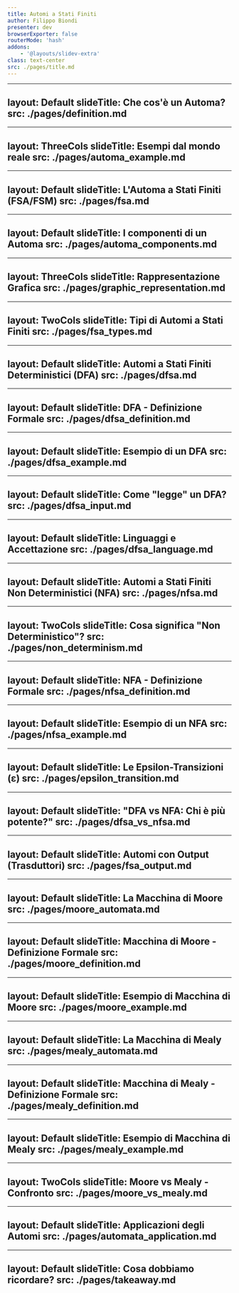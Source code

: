 ```yaml
---
title: Automi a Stati Finiti
author: Filippo Biondi
presenter: dev
browserExporter: false
routerMode: 'hash'
addons:
    - '@layouts/slidev-extra'
class: text-center
src: ./pages/title.md
---
```


---
layout: Default
slideTitle: Che cos'è un Automa?
src: ./pages/definition.md
---

---
layout: ThreeCols
slideTitle: Esempi dal mondo reale
src: ./pages/automa_example.md
---

---
layout: Default
slideTitle: L'Automa a Stati Finiti (FSA/FSM)
src: ./pages/fsa.md
---

---
layout: Default
slideTitle: I componenti di un Automa
src: ./pages/automa_components.md
---

---
layout: ThreeCols
slideTitle: Rappresentazione Grafica
src: ./pages/graphic_representation.md
---

---
layout: TwoCols
slideTitle: Tipi di Automi a Stati Finiti
src: ./pages/fsa_types.md
---

---
layout: Default
slideTitle: Automi a Stati Finiti Deterministici (DFA)
src: ./pages/dfsa.md
---

---
layout: Default
slideTitle: DFA - Definizione Formale
src: ./pages/dfsa_definition.md
---

---
layout: Default
slideTitle: Esempio di un DFA
src: ./pages/dfsa_example.md
---

---
layout: Default
slideTitle: Come "legge" un DFA?
src: ./pages/dfsa_input.md
---

---
layout: Default
slideTitle: Linguaggi e Accettazione
src: ./pages/dfsa_language.md
---

---
layout: Default
slideTitle: Automi a Stati Finiti Non Deterministici (NFA)
src: ./pages/nfsa.md
---

---
layout: TwoCols
slideTitle: Cosa significa "Non Deterministico"?
src: ./pages/non_determinism.md
---

---
layout: Default
slideTitle: NFA - Definizione Formale
src: ./pages/nfsa_definition.md
---

---
layout: Default
slideTitle: Esempio di un NFA
src: ./pages/nfsa_example.md
---

---
layout: Default
slideTitle: Le Epsilon-Transizioni (ε)
src: ./pages/epsilon_transition.md
---

---
layout: Default
slideTitle: "DFA vs NFA: Chi è più potente?"
src: ./pages/dfsa_vs_nfsa.md
---

---
layout: Default
slideTitle: Automi con Output (Trasduttori)
src: ./pages/fsa_output.md
---

---
layout: Default
slideTitle: La Macchina di Moore
src: ./pages/moore_automata.md
---

---
layout: Default
slideTitle: Macchina di Moore - Definizione Formale
src: ./pages/moore_definition.md
---

---
layout: Default
slideTitle: Esempio di Macchina di Moore
src: ./pages/moore_example.md
---

---
layout: Default
slideTitle: La Macchina di Mealy
src: ./pages/mealy_automata.md
---

---
layout: Default
slideTitle: Macchina di Mealy - Definizione Formale
src: ./pages/mealy_definition.md
---

---
layout: Default
slideTitle: Esempio di Macchina di Mealy
src: ./pages/mealy_example.md
---

---
layout: TwoCols
slideTitle: Moore vs Mealy - Confronto
src: ./pages/moore_vs_mealy.md
---

---
layout: Default
slideTitle: Applicazioni degli Automi
src: ./pages/automata_application.md
---

---
layout: Default
slideTitle: Cosa dobbiamo ricordare?
src: ./pages/takeaway.md
---
